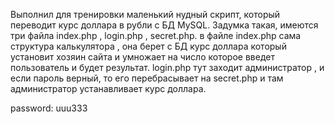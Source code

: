 Выполнил для тренировки маленький нудный скрипт, который переводит курс доллара в рубли  с БД MySQL.
Задумка такая, имеются три файла index.php , login.php , secret.php.
в файле index.php сама структура калькулятора , она берет с БД курс доллара который установит хозяин сайта и умножает
на число которое введет пользователь и будет результат.
login.php тут заходит администратор , и если пароль верный, то его перебрасывает на secret.php и там администратор
устанавливает курс доллара.

password: uuu333

